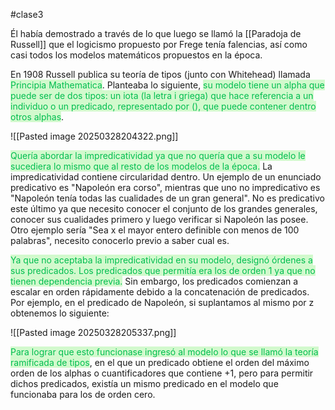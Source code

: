 #clase3 

Él había demostrado a través de lo que luego se llamó la [[Paradoja de Russell]] que el logicismo propuesto por Frege tenía falencias, así como casi todos los modelos matemáticos propuestos en la época.

En 1908 Russell publica su teoría de tipos (junto con Whitehead) llamada <mark style="background-color: rgba(115, 239, 97, 0.31); color: rgb(0, 190, 79);">Principia Mathematica</mark>. Planteaba lo siguiente, <mark style="background-color: rgba(115, 239, 97, 0.31); color: rgb(0, 190, 79);">su modelo tiene un alpha que puede ser de dos tipos: un iota (la letra i griega) que hace referencia a un individuo o un predicado, representado por (), que puede contener dentro otros alphas</mark>.

![[Pasted image 20250328204322.png]]

<mark style="background-color: rgba(115, 239, 97, 0.31); color: rgb(0, 190, 79);">Quería abordar la impredicatividad ya que no quería que a su modelo le sucediera lo mismo que al resto de los modelos de la época.</mark> La impredicatividad contiene circularidad dentro. Un ejemplo de un enunciado predicativo es "Napoleón era corso", mientras que uno no impredicativo es "Napoleón tenía todas las cualidades de un gran general". No es predicativo este último ya que necesito conocer el conjunto de los grandes generales, conocer sus cualidades primero y luego verificar si Napoleón las posee. Otro ejemplo sería "Sea x el mayor entero definible con menos de 100 palabras", necesito conocerlo previo a saber cual es.

<mark style="background-color: rgba(115, 239, 97, 0.31); color: rgb(0, 190, 79); ">Ya que no aceptaba la impredicatividad en su modelo, designó órdenes a sus predicados. Los predicados que permitía era los de orden 1 ya que no tienen dependencia previa.</mark> Sin embargo, los predicados comienzan a escalar en orden rápidamente debido a la concatenación de predicados. Por ejemplo, en el predicado de Napoleón, si suplantamos al mismo por z obtenemos lo siguiente:

![[Pasted image 20250328205337.png]]

<mark style="background-color: rgba(115, 239, 97, 0.31); color: rgb(0, 190, 79);">Para lograr que esto funcionase ingresó al modelo lo que se llamó la teoría ramificada de tipos</mark>, en el que un predicado obtiene el orden del máximo orden de los alphas o cuantificadores que contiene +1, pero para permitir dichos predicados, existía un mismo predicado en el modelo que funcionaba para los de orden cero.